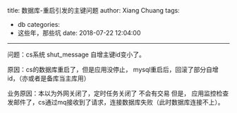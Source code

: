 title: 数据库-重启引发的主键问题
author: Xiang Chuang
tags:
  - db
categories:
  - 这些年，那些坑
date: 2018-07-22 12:04:00
---
问题：cs系统 shut_message  自增主键id变小了。

原因：cs的数据库重启了，但是应用没停止，   mysql重启后，回滚了部分自增id，（亦或者是备库当主库用）


业务原因：本以为外网关闭了，定时任务关闭了 不会有交易
但是，  应用监控检查发邮件了，cs通过mq接收到了请求，连接数据库失败（此时数据库连接不上）。